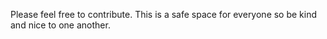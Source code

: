 Please feel free to contribute. This is a safe space for everyone so be kind and nice to one another.

